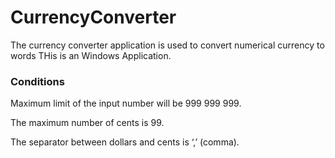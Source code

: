 # CurrencyConverter
The currency converter application is used to convert numerical currency to words
THis is an Windows Application.

### Conditions
Maximum limit of the input number will be 999 999 999.

The maximum number of cents is 99.

The separator between dollars and cents is ‘,’ (comma).
